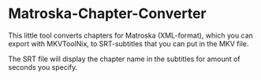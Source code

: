 Matroska-Chapter-Converter
==========================

This little tool converts chapters for Matroska (XML-format), which you can export with MKVToolNix, to SRT-subtitles that you can put in the MKV file.

The SRT file will display the chapter name in the subtitles for amount of seconds you specify.
